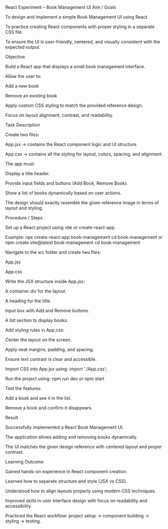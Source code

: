 React Experiment – Book Management UI
Aim / Goals

To design and implement a simple Book Management UI using React.

To practice creating React components with proper styling in a separate CSS file.

To ensure the UI is user-friendly, centered, and visually consistent with the expected output.

Objective

Build a React app that displays a small book management interface.

Allow the user to:

Add a new book

Remove an existing book

Apply custom CSS styling to match the provided reference design.

Focus on layout alignment, contrast, and readability.

Task Description

Create two files:

App.jsx → contains the React component logic and UI structure.

App.css → contains all the styling for layout, colors, spacing, and alignment.

The app must:

Display a title header.

Provide input fields and buttons (Add Book, Remove Book).

Show a list of books dynamically based on user actions.

The design should exactly resemble the given reference image in terms of layout and styling.

Procedure / Steps

Set up a React project using vite or create-react-app.

Example:
npx create-react-app book-management
cd book-management
or
npm create vite@latest book-management
cd book-management

Navigate to the src folder and create two files:

App.jsx

App.css

Write the JSX structure inside App.jsx:

A container div for the layout.

A heading for the title.

Input box with Add and Remove buttons.

A list section to display books.

Add styling rules in App.css:

Center the layout on the screen.

Apply neat margins, padding, and spacing.

Ensure text contrast is clear and accessible.

Import CSS into App.jsx using:
import './App.css';

Run the project using:
npm run dev
or
npm start

Test the features:

Add a book and see it in the list.

Remove a book and confirm it disappears.

Result

Successfully implemented a React Book Management UI.

The application allows adding and removing books dynamically.

The UI matches the given design reference with centered layout and proper contrast.

Learning Outcome

Gained hands-on experience in React component creation.

Learned how to separate structure and style (JSX vs CSS).

Understood how to align layouts properly using modern CSS techniques.

Improved skills in user interface design with focus on readability and accessibility.

Practiced the React workflow: project setup → component building → styling → testing.